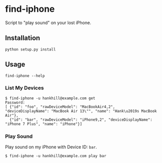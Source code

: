 # find-iphone

Script to "play sound" on your lost iPhone.

## Installation

```
python setup.py install
```

## Usage

```
find-iphone --help
```

### List My Devices

```
$ find-iphone -u hankhill@example.com get
Password:
[ {"id": "foo", "rawDeviceModel": "MacBookAir4,2", "deviceDisplayName": "MacBook Air 13\"", "name": "Hank\u2019s MacBook Air"},
  {"id": "bar", "rawDeviceModel": "iPhone9,2", "deviceDisplayName": "iPhone 7 Plus", "name": "iPhone"}]
 ```

### Play Sound

Play sound on my iPhone with Device ID: `bar`.

```
$ find-iphone -u hankhill@example.com play bar
```
